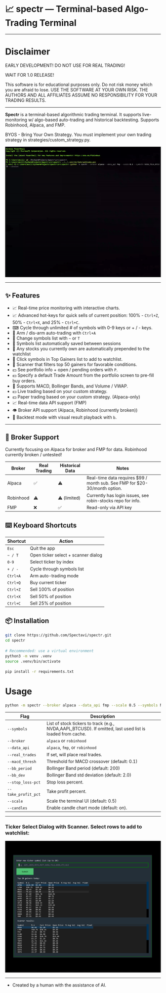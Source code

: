 # 📈 spectr — Terminal-based Algo-Trading Terminal

---

# Disclaimer

EARLY DEVELOPMENT! DO NOT USE FOR REAL TRADING!

WAIT FOR 1.0 RELEASE!

This software is for educational purposes only. Do not risk money which you are afraid to lose. USE THE SOFTWARE AT YOUR OWN RISK. THE AUTHORS AND ALL AFFILIATES ASSUME NO RESPONSIBILITY FOR YOUR TRADING RESULTS.

---

**Spectr** is a terminal-based algorithmic trading terminal. It supports live-monitoring w/ algo-based auto-trading and historical backtesting. Supports Robinhood, Alpaca, and FMP.

BYOS - Bring Your Own Strategy. You must implement your own trading strategy in strategies/custom_strategy.py.


![Example GIF](src/spectr/res/example_features.gif)

---

## ✨ Features

- 📈 Real-time price monitoring with interactive charts.
- 📈 Advanced hot-keys for quick sells of current position: 100% - `Ctrl+Z`, 50% - `Ctrl+X`, and 25% - `Ctrl+C`.
-  ⌨ Cycle through unlimited # of symbols with 0-9 keys or + / - keys.
- 🤖 Arm / dis-arm auto-trading with `Ctrl+A`
- 🔄 Change symbols list with `~` or `T`
- 💾 Symbols list automatically saved between sessions
- 📌 Any stocks you currently own are automatically prepended to the watchlist
- 🔄 Click symbols in Top Gainers list to add to watchlist.
- 🔄 Scanner that filters top 50 gainers for favorable conditions.
- 💵 See portfolio info + open / pending orders with `P`.
- 💵 Specify a default Trade Amount from the portfolio screen to pre-fill buy orders.
- 🧠 Supports MACD, Bollinger Bands, and Volume / VWAP.
- 💵 Live trading based on your custom strategy.
- 💵 Paper trading based on your custom strategy. (Alpaca-only)
- 📈 Real-time data API support (FMP)
- 👁️ Broker API support (Alpaca, Robinhood (currently broken))
- 🔁 Backtest mode with visual result playback with `b`.

---

## 🤝 Broker Support

Currently focusing on Alpaca for broker and FMP for data. Robinhood currently broken / untested!

| Broker    | Real Trading | Historical Data | Notes                                                                       |
| --------- | ------------ | --------------- |-----------------------------------------------------------------------------|
| Alpaca    | ✅            | ⚠️               | Real-time data requires \$99 / month sub. See FMP for \$20-30/month option. |
| Robinhood | ⚠️            | ⚠️ (limited)     | Currently has login issues, see robin-stocks repo for info.                 |
| FMP       | ❌            | ✅               | Read-only via API key                                                       |


## ⌨️ Keyboard Shortcuts

| Shortcut | Action                              |
|----------|-------------------------------------|
| `Esc`    | Quit the app                        |
| `~ / T`  | Open ticker select + scanner dialog |
| `0-9`    | Select ticker by index              |
| `+ / -`  | Cycle through symbols list          |
| `Ctrl+A` | Arm auto-trading mode               |
| `Ctrl+Q` | Buy current ticker                  |
| `Ctrl+Z` | Sell 100% of position               |
| `Ctrl+X` | Sell 50% of position                |
| `Ctrl+C` | Sell 25% of position                |


## 📦 Installation

```bash
git clone https://github.com/Spectavi/spectr.git
cd spectr

# Recommended: use a virtual environment
python3 -m venv .venv
source .venv/bin/activate

pip install -r requirements.txt
```
# Usage
```bash
python -m spectr --broker alpaca --data_api fmp --scale 0.5 --symbols NVDA,TSLA,BTCUSD --candles
```


| Flag                | Description                                             |
|---------------------|---------------------------------------------------------|
| `--symbols`         | List of stock tickers to track (e.g., NVDA,AAPL,BTCUSD). If omitted, last used list is loaded from cache. |
| `--broker`          | `alpaca` or `robinhood`                                 |
| `--data_api`        | `alpaca`, `fmp`, or `robinhood`                         |
| `--real_trades`     | If set, will place real trades.                         |
| `--macd_thresh`     | Threshold for MACD crossover (default: 0.1)             |
| `--bb_period`       | Bollinger Band period (default: 200)                    |
| `--bb_dev`          | Bollinger Band std deviation (default: 2.0)             |
| `--stop_loss-pct`   | Stop loss percent.                                      |
| `--take_profit_pct` | Take profit percent.                                    |
| `--scale`           | Scale the terminal UI (default: 0.5)                    |
| `--candles`         | Enable candle chart mode (default: on).                               |

---------------
### Ticker Select Dialog with Scanner. Select rows to add to watchlist:
![Ticker Dialog](src/spectr/res/ticker_select_scanner.png)

---------------

* Created by a human with the assistance of AI.
